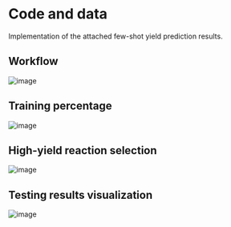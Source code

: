 # Code and data
Implementation of the attached few-shot yield prediction results. 

## Workflow
![image](https://raw.githubusercontent.com/Nikki0526/MetaRF/main/image/workflow_updated.png)

## Training percentage
![image](https://raw.githubusercontent.com/Nikki0526/MetaRF/main/image/training_percentage.png)

## High-yield reaction selection
![image](https://raw.githubusercontent.com/Nikki0526/MetaRF/main/image/high-yield.png)

## Testing results visualization
![image](https://raw.githubusercontent.com/Nikki0526/MetaRF/main/image/scatter_plot.PNG)

